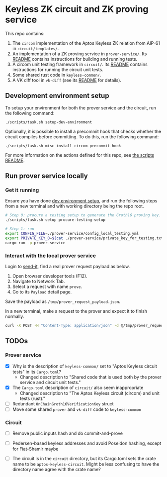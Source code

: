 # Keyless ZK circuit and ZK proving service

This repo contains:
1. The `circom` implementation of the Aptos Keyless ZK relation from AIP-61 in `circuit/templates/`.
2. An implementation of a ZK proving service in `prover-service/`. Its
   [README](./prover-service/README.md) contains instructions for building
   and running tests.
3. A circom unit testing framework in `circuit/`. Its
   [README](./circuit/README.md) contains instructions for running the
   circuit unit tests.
4. Some shared rust code in `keyless-common/`.
5. A VK diff tool in `vk-diff` (see its [README](/vk-diff) for details).

## Development environment setup

To setup your environment for both the prover service and the circuit, run
the following command:

```
./scripts/task.sh setup-dev-environment
```

Optionally, it is possible to install a precommit hook that checks whether
the circuit compiles before committing. To do this, run the following
command:

```
./scripts/task.sh misc install-circom-precommit-hook
```

For more information on the actions defined for this repo, see [the scripts
README](./scripts/README.md).

## Run prover service locally

### Get it running
Ensure you have done [dev environment setup](#development-environment-setup),
and run the following steps from a new terminal and with working directory being the repo root.
```bash
# Step 0: procure a testing setup to generate the Groth16 proving key. This can take ~10 minutes.
./scripts/task.sh setup procure-testing-setup

# Step 1: run
export CONFIG_FILE=./prover-service/config_local_testing.yml
export PRIVATE_KEY_0=$(cat ./prover-service/private_key_for_testing.txt)
cargo run -p prover-service
```

### Interact with the local prover service
Login to [send-it](https://send-it.aptoslabs.com/home/), find a real prover request payload as below.
1. Open browser developer tools (F12).
2. Navigate to Network Tab.
3. Select a request with name `prove`.
4. Go to its `Payload` detail page.

Save the payload as `/tmp/prover_request_payload.json`.

In a new terminal, make a request to the prover and expect it to finish normally.
```bash
curl -X POST -H "Content-Type: application/json" -d @/tmp/prover_request_payload.json http://localhost:8083/v0/prove
```

## TODOs

### Prover service

 - [x] Why is the description of `keyless-common/` set to "Aptos Keyless circuit tests" in its `Cargo.toml`?
   - Changed description to "Shared code that is used both by the prover service and circuit unit tests."
 - [x] The `Cargo.toml` description of `circuit/` also seem inappropriate
   - Changed description to "The Aptos Keyless circuit (circom) and unit tests (rust)."
 - [ ] Redundant `OnChainGroth16VerificationKey` struct
 - [ ] Move some shared `prover` and `vk-diff` code to `keyless-common`

### Circuit

 - [ ] Remove public inputs hash and do commit-and-prove
 - [ ] Pedersen-based keyless addresses and avoid Poseidon hashing, except for Fiat-Shamir maybe
 - [ ] The circuit is in the `circuit` directory, but its Cargo.toml sets
       the crate name to be `aptos-keyless-circuit`. Might be less
       confusing to have the directory name agree with the crate name?


